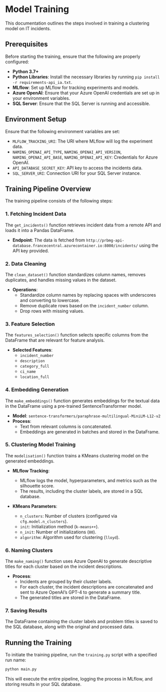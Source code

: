 # Model Training 

This documentation outlines the steps involved in training a clustering model on IT incidents.

## Prerequisites

Before starting the training, ensure that the following are properly configured:

- **Python 3.7+**
- **Python Libraries**: Install the necessary libraries by running `pip install -r requirements-api_ia.txt`.
- **MLflow**: Set up MLflow for tracking experiments and models.
- **Azure OpenAI**: Ensure that your Azure OpenAI credentials are set up in your environment variables.
- **SQL Server**: Ensure that the SQL Server is running and accessible.

## Environment Setup

Ensure that the following environment variables are set:

- `MLFLOW_TRACKING_URI`: The URI where MLflow will log the experiment data.
- `NAMING_OPENAI_API_TYPE`, `NAMING_OPENAI_API_VERSION`, `NAMING_OPENAI_API_BASE`, `NAMING_OPENAI_API_KEY`: Credentials for Azure OpenAI.
- `API_DATABASE_SECRET_KEY`: API key to access the incidents data.
- `SQL_SERVER_URI`: Connection URI for your SQL Server instance.

## Training Pipeline Overview

The training pipeline consists of the following steps:

### 1. Fetching Incident Data

The `get_incidents()` function retrieves incident data from a remote API and loads it into a Pandas DataFrame.

- **Endpoint**: The data is fetched from `http://prbmg-api-database.francecentral.azurecontainer.io:8000/incidents/` using the API key provided.

### 2. Data Cleaning

The `clean_dataset()` function standardizes column names, removes duplicates, and handles missing values in the dataset.

- **Operations**:
  - Standardize column names by replacing spaces with underscores and converting to lowercase.
  - Remove duplicate rows based on the `incident_number` column.
  - Drop rows with missing values.

### 3. Feature Selection

The `features_selection()` function selects specific columns from the DataFrame that are relevant for feature analysis.

- **Selected Features**: 
  - `incident_number`
  - `description`
  - `category_full`
  - `ci_name`
  - `location_full`

### 4. Embedding Generation

The `make_embeddings()` function generates embeddings for the textual data in the DataFrame using a pre-trained SentenceTransformer model.

- **Model**: `sentence-transformers/paraphrase-multilingual-MiniLM-L12-v2`
- **Process**:
  - Text from relevant columns is concatenated.
  - Embeddings are generated in batches and stored in the DataFrame.

### 5. Clustering Model Training

The `modelisation()` function trains a KMeans clustering model on the generated embeddings.

- **MLflow Tracking**:
  - MLflow logs the model, hyperparameters, and metrics such as the silhouette score.
  - The results, including the cluster labels, are stored in a SQL database.

- **KMeans Parameters**:
  - `n_clusters`: Number of clusters (configured via `cfg.model.n_clusters`).
  - `init`: Initialization method (`k-means++`).
  - `n_init`: Number of initializations (`80`).
  - `algorithm`: Algorithm used for clustering (`lloyd`).

### 6. Naming Clusters

The `make_naming()` function uses Azure OpenAI to generate descriptive titles for each cluster based on the incident descriptions.

- **Process**:
  - Incidents are grouped by their cluster labels.
  - For each cluster, the incident descriptions are concatenated and sent to Azure OpenAI’s GPT-4 to generate a summary title.
  - The generated titles are stored in the DataFrame.

### 7. Saving Results

The DataFrame containing the cluster labels and problem titles is saved to the SQL database, along with the original and processed data.

## Running the Training

To initiate the training pipeline, run the `training.py` script with a specified run name:

```bash
python main.py
```
This will execute the entire pipeline, logging the process in MLflow, and storing results in your SQL database.
